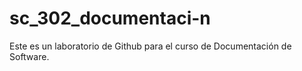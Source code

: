 # sc_302_documentaci-n
Este es un laboratorio de Github para el curso de Documentación de Software.
